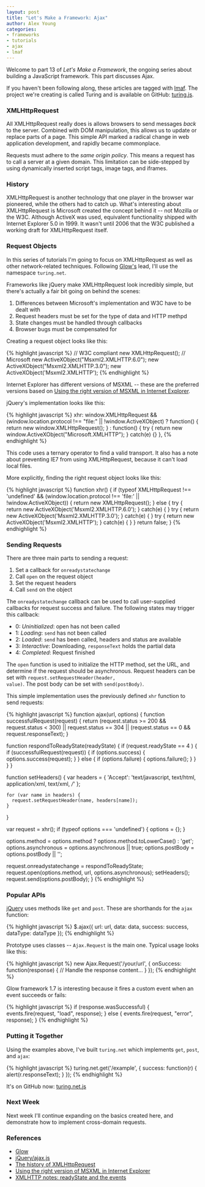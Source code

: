 ```yaml
---
layout: post
title: "Let's Make a Framework: Ajax"
author: Alex Young
categories: 
- frameworks
- tutorials
- ajax
- lmaf
---
```


Welcome to part 13 of *Let's Make a Framework*, the ongoing series about building a JavaScript framework. This part discusses Ajax.

If you haven't been following along, these articles are tagged with [lmaf](http://dailyjs.com/tags.html#lmaf). The project we're creating is called Turing and is available on GitHub: [turing.js](http://github.com/alexyoung/turing.js/).

### XMLHttpRequest

All XMLHttpRequest really does is allows browsers to send messages *back* to the server. Combined with DOM manipulation, this allows us to update or replace parts of a page. This simple API marked a radical change in web application development, and rapidly became commonplace.

Requests must adhere to the *same origin policy*. This means a request has to call a server at a given domain. This limitation can be side-stepped by using dynamically inserted script tags, image tags, and iframes.

### History

XMLHttpRequest is another technology that one player in the browser war pioneered, while the others had to catch up. What's interesting about XMLHttpRequest is Microsoft created the concept behind it -- not Mozilla or the W3C. Although ActiveX was used, equivalent functionality shipped with Internet Explorer 5.0 in 1999. It wasn't until 2006 that the W3C published a working draft for XMLHttpRequest itself.

### Request Objects

In this series of tutorials I'm going to focus on XMLHttpRequest as well as other network-related techniques. Following [Glow's](http://www.bbc.co.uk/glow/docs/articles/what_is_glow.shtml) lead, I'll use the namespace <code>turing.net</code>.

Frameworks like jQuery make XMLHttpRequest look incredibly simple, but there's actually a fair bit going on behind the scenes:

1.  Differences between Microsoft's implementation and W3C have to be dealt with
2.  Request headers must be set for the type of data and HTTP methpd
3.  State changes must be handled through callbacks
4.  Browser bugs must be compensated for

Creating a request object looks like this:

{% highlight javascript %}
// W3C compliant
new XMLHttpRequest();
// Microsoft
new ActiveXObject("Msxml2.XMLHTTP.6.0");
new ActiveXObject("Msxml2.XMLHTTP.3.0");
new ActiveXObject('Msxml2.XMLHTTP');
{% endhighlight %}

Internet Explorer has different versions of MSXML -- these are the preferred versions based on [Using the right version of MSXML in Internet Explorer](http://blogs.msdn.com/xmlteam/archive/2006/10/23/using-the-right-version-of-msxml-in-internet-explorer.aspx).

jQuery's implementation looks like this:

{% highlight javascript %}
xhr: window.XMLHttpRequest && (window.location.protocol !== "file:" || !window.ActiveXObject) ?
  function() {
    return new window.XMLHttpRequest();
  } :
  function() {
    try {
      return new window.ActiveXObject("Microsoft.XMLHTTP");
    } catch(e) {}
  },
{% endhighlight %}

This code uses a ternary operator to find a valid transport. It also has a note about preventing IE7 from using XMLHttpRequest, because it can't load local files.

More explicitly, finding the right request object looks like this:

{% highlight javascript %}
function xhr() {
  if (typeof XMLHttpRequest !== 'undefined' && (window.location.protocol !== 'file:' || !window.ActiveXObject)) {
    return new XMLHttpRequest();
  } else {
    try {
      return new ActiveXObject('Msxml2.XMLHTTP.6.0');
    } catch(e) { }
    try {
      return new ActiveXObject('Msxml2.XMLHTTP.3.0');
    } catch(e) { }
    try {
      return new ActiveXObject('Msxml2.XMLHTTP');
    } catch(e) { }
  }
  return false;
}
{% endhighlight %}

### Sending Requests

There are three main parts to sending a request:

1.  Set a callback for <code>onreadystatechange</code>
2.  Call <code>open</code> on the request object
3.  Set the request headers
4.  Call <code>send</code> on the object

The <code>onreadystatechange</code> callback can be used to call user-supplied callbacks for request success and failure. The following states may trigger this callback:

-   0: *Uninitialized*: </code>open</code> has not been called
-   1: *Loading*: <code>send</code> has not been called
-   2: *Loaded*: <code>send</code> has been called, headers and status are available
-   3: *Interactive*: Downloading, <code>responseText</code> holds the partial data
-   4: *Completed*: Request finished

The <code>open</code> function is used to initialize the HTTP method, set the URL, and determine if the request should be asynchronous. Request headers can be set with <code>request.setRequestHeader(header, value)</code>. The post body can be set with <code>send(postBody)</code>.

This simple implementation uses the previously defined <code>xhr</code> function to send requests:

{% highlight javascript %}
function ajax(url, options) {
  function successfulRequest(request) {
    return (request.status >= 200 && request.status < 300) ||
        request.status == 304 ||
				(request.status == 0 && request.responseText);
  }

  function respondToReadyState(readyState) {
    if (request.readyState == 4 ) {
      if (successfulRequest(request)) {
        if (options.success) {
          options.success(request);
        }
      } else {
        if (options.failure) {
          options.failure();
        }
      }
    }
  }

  function setHeaders() {
    var headers = {
      'Accept': 'text/javascript, text/html, application/xml, text/xml, */*'
    };

    for (var name in headers) {
      request.setRequestHeader(name, headers[name]);
    }
  }

  var request = xhr();
  if (typeof options === 'undefined') {
    options = {};
  }

  options.method = options.method ? options.method.toLowerCase() : 'get';
  options.asynchronous = options.asynchronous || true;
  options.postBody = options.postBody || '';

  request.onreadystatechange = respondToReadyState;
  request.open(options.method, url, options.asynchronous);
  setHeaders();
  request.send(options.postBody);
}
{% endhighlight %}

### Popular APIs

[jQuery](http://api.jquery.com/jQuery.ajax/) uses methods like <code>get</code> and <code>post</code>. These are shorthands for the <code>ajax</code> function:

{% highlight javascript %}
$.ajax({
  url: url,
  data: data,
  success: success,
  dataType: dataType
});
{% endhighlight %}

Prototype uses classes -- <code>Ajax.Request</code> is the main one. Typical usage looks like this:

{% highlight javascript %}
new Ajax.Request('/your/url', {
  onSuccess: function(response) {
    // Handle the response content...
  }
});
{% endhighlight %}

Glow framework 1.7 is interesting because it fires a custom event when an event succeeds or fails:

{% highlight javascript %}
if (response.wasSuccessful) {
  events.fire(request, "load", response);
} else {
  events.fire(request, "error", response);
}
{% endhighlight %}

### Putting it Together

Using the examples above, I've built <code>turing.net</code> which implements <code>get</code>, <code>post</code>, and <code>ajax</code>:

{% highlight javascript %}
turing.net.get('/example', { success: function(r) { alert(r.responseText); } });
{% endhighlight %}

It's on GitHub now: [turing.net.js](http://github.com/alexyoung/turing.js/blob/master/turing.net.js)

### Next Week

Next week I'll continue expanding on the basics created here, and demonstrate how to implement cross-domain requests.

### References

-   [Glow](http://www.bbc.co.uk/glow/)
-   [jQuery/ajax.js](http://github.com/jquery/jquery/blob/master/src/ajax.js)
-   [The history of XMLHttpRequest](http://en.wikipedia.org/wiki/XMLHttpRequest)
-   [Using the right version of MSXML in Internet Explorer](http://blogs.msdn.com/xmlteam/archive/2006/10/23/using-the-right-version-of-msxml-in-internet-explorer.aspx)
-   [XMLHTTP notes: readyState and the events](http://www.quirksmode.org/blog/archives/2005/09/xmlhttp_notes_r_2.html)
